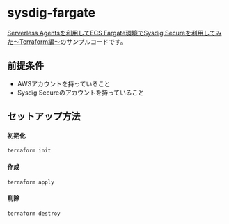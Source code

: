 # sysdig-fargate

[Serverless Agentsを利用してECS Fargate環境でSysdig Secureを利用してみた〜Terraform編〜](https://dev.classmethod.jp/etc/sysdig-secure-ec…rraform-overview/)のサンプルコードです。

## 前提条件

- AWSアカウントを持っていること
- Sysdig Secureのアカウントを持っていること

## セットアップ方法

#### 初期化

```
terraform init
```

#### 作成
```
terraform apply
```

#### 削除

```
terraform destroy
```